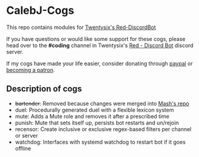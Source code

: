 # CalebJ-Cogs
This repo contains modules for [Twentysix's Red-DiscordBot](https://github.com/Twentysix26/Red-DiscordBot)

If you have questions or would like some support for these cogs, please head over to the **#coding** channel in Twentysix's [Red - Discord Bot](https://discordapp.com/invite/0k4npTwMvTpv9wrh) discord server.

If my cogs have made your life easier, consider donating through [paypal](https://paypal.me/calebrj) or [becoming a patron](https://www.patreon.com/calebj).

## Description of cogs
* ~~bartender~~: Removed because changes were merged into [Mash's repo](https://github.com/Canule/Mash-Cogs/)
* duel: Procedurally generated duel with a flexible lexicon system
* mute: Adds a Mute role and removes it after a prescribed time
* punish: Mute that sets itself up, persists bot restarts and un/rejoin
* recensor: Create inclusive or exclusive regex-based filters per channel or server
* watchdog: Interfaces with systemd watchdog to restart bot if it goes offline
